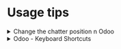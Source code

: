 # Usage tips

<details>

<summary>Change the chatter position n Odoo</summary>

If your screen is too small you can change the position of the chatter in odoo :&#x20;

To do that click on your name in the top corner in the right then select My profile![](<../.gitbook/assets/image (1) (1).png>)

Then Edit and select Either Normal (Bottom) or Sided

![](<../.gitbook/assets/image (1) (1) (2).png>)

For smaller screen select Normal

</details>

<details>

<summary>Odoo - Keyboard Shortcuts</summary>

<img src="../.gitbook/assets/image (6).png" alt="" data-size="original">

</details>


